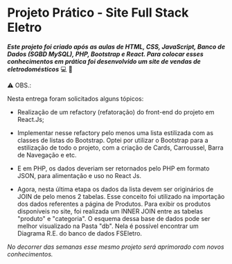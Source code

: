 # Projeto Prático - Site Full Stack Eletro


 
**_Este projeto foi criado após as aulas de HTML, CSS, JavaScript, Banco de Dados (SGBD MySQL), PHP, Bootstrap e React. Para colocar esses conhecimentos em prática foi desenvolvido um site de vendas de eletrodomésticos_** :computer: :rocket:

:warning: OBS.:

Nesta entrega foram solicitados alguns tópicos:

 - Realização de um refactory (refatoração) do front-end do projeto em React.Js;

 - Implementar nesse refactory pelo menos uma lista estilizada com as classes de listas do Bootstrap. Optei por utilizar o Bootstrap para a estilização de todo o projeto, com a criação de Cards, Carroussel, Barra de Navegação e etc. 

 - E em PHP, os dados deveriam ser retornados pelo PHP em formato JSON, para alimentação e uso no React Js.

 - Agora, nesta última etapa os dados da lista devem ser originários de JOIN de pelo menos 2 tabelas. Esse conceito foi utilizado na importação dos dados referentes a página de Produtos. Para exibir os produtos disponíveis no site, foi realizada um INNER JOIN entre as tabelas "produto" e "categoria". O esquema dessa base de dados pode ser melhor visualizado na Pasta "db". Nela é possível encontrar um Diagrama R.E. do banco de dados FSEletro. 
 

_No decorrer das semanas esse mesmo projeto será aprimorado com novos conhecimentos._
